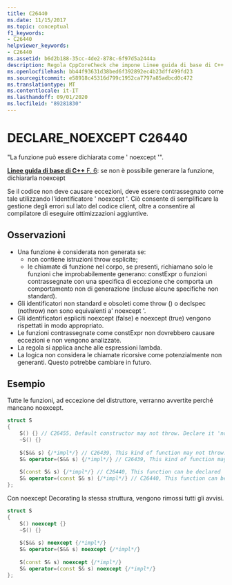 ```yaml
---
title: C26440
ms.date: 11/15/2017
ms.topic: conceptual
f1_keywords:
- C26440
helpviewer_keywords:
- C26440
ms.assetid: b6d2b188-35cc-4de2-878c-6f97d5a2444a
description: Regola CppCoreCheck che impone Linee guida di base di C++ F. 6
ms.openlocfilehash: bb44f93631d38bed6f392892ec4b23dff499fd23
ms.sourcegitcommit: e58918c45316d799c1952ca7797a85adbcd0c472
ms.translationtype: MT
ms.contentlocale: it-IT
ms.lasthandoff: 09/01/2020
ms.locfileid: "89281830"
---
```

# <a name="c26440-declare_noexcept"></a>DECLARE_NOEXCEPT C26440

"La funzione può essere dichiarata come ' noexcept '".

[ **Linee guida di base di C++** F. 6](https://github.com/isocpp/CppCoreGuidelines/blob/master/CppCoreGuidelines.md#f6-if-your-function-may-not-throw-declare-it-noexcept): se non è possibile generare la funzione, dichiararla noexcept

Se il codice non deve causare eccezioni, deve essere contrassegnato come tale utilizzando l'identificatore ' noexcept '. Ciò consente di semplificare la gestione degli errori sul lato del codice client, oltre a consentire al compilatore di eseguire ottimizzazioni aggiuntive.

## <a name="remarks"></a>Osservazioni

- Una funzione è considerata non generata se:
  - non contiene istruzioni throw esplicite;
  - le chiamate di funzione nel corpo, se presenti, richiamano solo le funzioni che improbabilemente generano: constExpr o funzioni contrassegnate con una specifica di eccezione che comporta un comportamento non di generazione (incluse alcune specifiche non standard).
- Gli identificatori non standard e obsoleti come throw () o declspec (nothrow) non sono equivalenti a' noexcept '.
- Gli identificatori espliciti noexcept (false) e noexcept (true) vengono rispettati in modo appropriato.
- Le funzioni contrassegnate come constExpr non dovrebbero causare eccezioni e non vengono analizzate.
- La regola si applica anche alle espressioni lambda.
- La logica non considera le chiamate ricorsive come potenzialmente non generanti. Questo potrebbe cambiare in futuro.

## <a name="example"></a>Esempio
Tutte le funzioni, ad eccezione del distruttore, verranno avvertite perché mancano noexcept. 
```cpp
struct S 
{
    S() {} // C26455, Default constructor may not throw. Declare it 'noexcept' 
    ~S() {}
    
    S(S&& s) {/*impl*/} // C26439, This kind of function may not throw. Declare it 'noexcept' (f.6)
    S& operator=(S&& s) {/*impl*/} // C26439, This kind of function may not throw. Declare it 'noexcept' (f.6)
    
    S(const S& s) {/*impl*/} // C26440, This function can be declared 'noexcept'
    S& operator=(const S& s) {/*impl*/} // C26440, This function can be declared 'noexcept'
};
```
Con noexcept Decorating la stessa struttura, vengono rimossi tutti gli avvisi.
```cpp
struct S 
{
    S() noexcept {}
    ~S() {}
    
    S(S&& s) noexcept {/*impl*/}
    S& operator=(S&& s) noexcept {/*impl*/}
    
    S(const S& s) noexcept {/*impl*/}
    S& operator=(const S& s) noexcept {/*impl*/}
};
```
